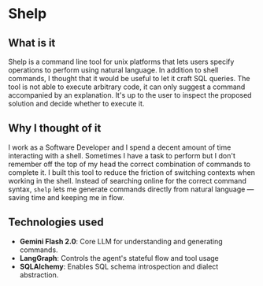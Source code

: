 # Shelp

## What is it
Shelp is  a command line tool for unix platforms that lets users specify operations to perform using natural language.
In addition to shell commands, I thought that it would be useful to let it craft SQL queries. 
The tool is not able to execute arbitrary code, it can only suggest a command accompanied by an explanation. It's up to the user to inspect the proposed solution and decide whether to execute it.

## Why I thought of it
I work as a Software Developer and I spend a decent amount of time interacting with a shell. 
Sometimes I have a task to perform but I don't remember off the top of my head the correct combination of commands to complete it. 
I built this tool to reduce the friction of switching contexts when working in the shell. Instead of searching online for the correct command syntax, `shelp` lets me generate commands directly from natural language — saving time and keeping me in flow.

## Technologies used
- **Gemini Flash 2.0**: Core LLM for understanding and generating commands.
- **LangGraph**: Controls the agent's stateful flow and tool usage
- **SQLAlchemy**: Enables SQL schema introspection and dialect abstraction.